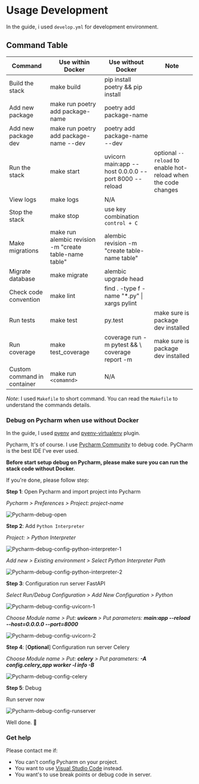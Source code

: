 # Usage Development

In the guide, i used `develop.yml` for development environment.

## Command Table

| Command | Use within Docker | Use without Docker | Note |
|--- |--- |--- |--- |
| Build the stack | make build | pip install poetry && pip install | |
| Add new package | make run poetry add package-name | poetry add package-name | |
| Add new package dev | make run poetry add package-name --dev | poetry add package-name --dev | |
| Run the stack | make start | uvicorn main:app --host 0.0.0.0 --port 8000 --reload | optional `--reload` to enable hot-reload when the code changes |
| View logs | make logs | N/A |  |
| Stop the stack | make stop | use key combination `control + C` | |
| Make migrations | make run alembic revision -m "create table-name table" | alembic revision -m "create table-name table" | |
| Migrate database | make migrate | alembic upgrade head | |
| Check code convention | make lint | find . -type f -name "*.py" &#124; xargs pylint | |
| Run tests | make test | py.test | make sure is package dev installed |
| Run coverage | make test_coverage | coverage run -m pytest && \ coverage report -m | make sure is package dev installed |
| Custom command in container | make run `<comamnd>` | N/A | |

*Note*: I used `Makefile` to short command. You can read the `Makefile` to understand the commands details.

### Debug on Pycharm when use without Docker

In the guide, I used [pyenv](https://github.com/pyenv/pyenv) and [pyenv-virtualenv](https://github.com/pyenv/pyenv-virtualenv) plugin.

Pycharm, It's of course. I use [Pycharm Community](https://www.jetbrains.com/pycharm/download/) to debug code. PyCharm is the best IDE I've ever used.

**Before start setup debug on Pycharm, please make sure you can run the stack code without Docker.**

If you're done, please follow step:

**Step 1**: Open Pycharm and import project into Pycharm

*Pycharm > Preferences > Project: project-name*

![Pycharm-debug-open](images/pycharm-debug-open.png "Open Project")

**Step 2**: Add `Python Interpreter`

_Project: <project-name> > Python Interpreter_

![Pycharm-debug-config-python-interpreter-1](images/pycharm-debug-config-python.png "Config Python interpreter 1")

*Add new > Existing environment > Select Python Interpreter Path*

![Pycharm-debug-config-python-interpreter-2](images/pycharm-debug-config-python-path.png "Config Python interpreter 2")

**Step 3**: Configuration run server FastAPI

*Select Run/Debug Configuration > Add New Configuration > Python* 

![Pycharm-debug-config-uvicorn-1](images/pycharm-debug-config-uvicorn1.png "Config uvicorn 1")

*Choose Module name > Put: **uvicorn** > Put parameters: **main:app --reload --host=0.0.0.0 --port=8000***

![Pycharm-debug-config-uvicorn-2](images/pycharm-debug-config-uvicorn2.png "Config uvicorn 2")

**Step 4**: [**Optional**] Configuration run server Celery

*Choose Module name > Put: **celery** > Put parameters: **-A config.celery_app worker -l info -B***

![Pycharm-debug-config-celery](images/pycharm-debug-config-celery.png "Config celery")

**Step 5**: Debug

Run server now

![Pycharm-debug-config-runserver](images/pycharm-debug-runserver.png "Run debug")

Well done. :tada:

### Get help

Please contact me if:

- You can't config Pycharm on your project.
- You want to use [Visual Studio Code](https://code.visualstudio.com/) instead.
- You want's to use break points or debug code in server.
